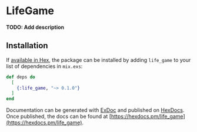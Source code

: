 # LifeGame

**TODO: Add description**

## Installation

If [available in Hex](https://hex.pm/docs/publish), the package can be installed
by adding `life_game` to your list of dependencies in `mix.exs`:

```elixir
def deps do
  [
    {:life_game, "~> 0.1.0"}
  ]
end
```

Documentation can be generated with [ExDoc](https://github.com/elixir-lang/ex_doc)
and published on [HexDocs](https://hexdocs.pm). Once published, the docs can
be found at [https://hexdocs.pm/life_game](https://hexdocs.pm/life_game).


